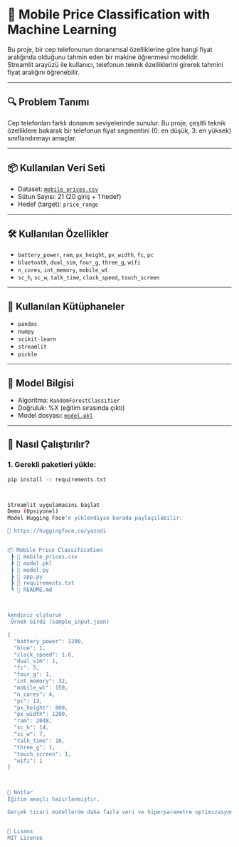 # 📱 Mobile Price Classification with Machine Learning

Bu proje, bir cep telefonunun donanımsal özelliklerine göre hangi fiyat aralığında olduğunu tahmin eden bir makine öğrenmesi modelidir.  
Streamlit arayüzü ile kullanıcı, telefonun teknik özelliklerini girerek tahmini fiyat aralığını öğrenebilir.

---

## 🔍 Problem Tanımı

Cep telefonları farklı donanım seviyelerinde sunulur. Bu proje, çeşitli teknik özelliklere bakarak bir telefonun fiyat segmentini (0: en düşük, 3: en yüksek) sınıflandırmayı amaçlar.

---

## 📦 Kullanılan Veri Seti

- Dataset: [`mobile_prices.csv`](./mobile_prices.csv)
- Sütun Sayısı: 21 (20 giriş + 1 hedef)
- Hedef (target): `price_range`

---

## 🛠 Kullanılan Özellikler

- `battery_power`, `ram`, `px_height`, `px_width`, `fc`, `pc`
- `bluetooth`, `dual_sim`, `four_g`, `three_g`, `wifi`
- `n_cores`, `int_memory`, `mobile_wt`
- `sc_h`, `sc_w`, `talk_time`, `clock_speed`, `touch_screen`

---

## 🔧 Kullanılan Kütüphaneler

- `pandas`
- `numpy`
- `scikit-learn`
- `streamlit`
- `pickle`

---

## 🤖 Model Bilgisi

- Algoritma: `RandomForestClassifier`
- Doğruluk: %X (eğitim sırasında çıktı)
- Model dosyası: [`model.pkl`](./model.pkl)

---

## 🚀 Nasıl Çalıştırılır?

### 1. Gerekli paketleri yükle:
```bash
pip install -r requirements.txt



Streamlit uygulamasını başlat
Demo (Opsiyonel)
Model Hugging Face'e yüklendiyse burada paylaşılabilir:

🔗 https://huggingface.co/yazodi


📦 Mobile Price Classification
 ┣ 📜 mobile_prices.csv
 ┣ 📜 model.pkl
 ┣ 📜 model.py
 ┣ 📜 app.py
 ┣ 📜 requirements.txt
 ┗ 📜 README.md



kendiniz olşturun
 Örnek Girdi (sample_input.json)

{
  "battery_power": 1200,
  "blue": 1,
  "clock_speed": 1.6,
  "dual_sim": 1,
  "fc": 5,
  "four_g": 1,
  "int_memory": 32,
  "mobile_wt": 150,
  "n_cores": 4,
  "pc": 13,
  "px_height": 800,
  "px_width": 1200,
  "ram": 2048,
  "sc_h": 14,
  "sc_w": 7,
  "talk_time": 10,
  "three_g": 1,
  "touch_screen": 1,
  "wifi": 1
}



📌 Notlar
Eğitim amaçlı hazırlanmıştır.

Gerçek ticari modellerde daha fazla veri ve hiperparametre optimizasyonu gerekebilir.


🪪 Lisans
MIT License
